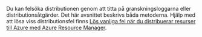 Du kan felsöka distributionen genom att titta på granskningsloggarna eller distributionsåtgärder. Det här avsnittet beskrivs båda metoderna. Hjälp med att lösa viss distributionsfel finns [Lös vanliga fel när du distribuerar resurser till Azure med Azure Resource Manager](../articles/azure-resource-manager/resource-manager-common-deployment-errors.md).

